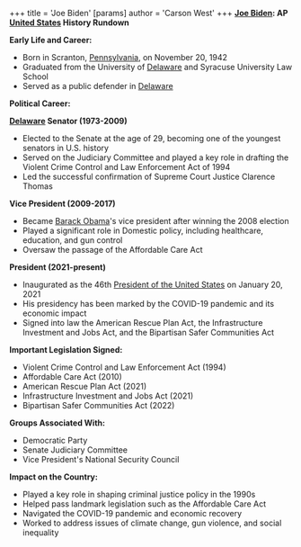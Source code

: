 +++
 title = 'Joe Biden'
[params]
	author = 'Carson West'
+++
**[Joe Biden](./../joe-biden/): AP [United States](./../united-states/) History Rundown**

**Early Life and Career:**

* Born in Scranton, [Pennsylvania](./../pennsylvania/), on November 20, 1942
* Graduated from the University of [Delaware](./../delaware/) and Syracuse University Law School
* Served as a public defender in [Delaware](./../delaware/)

**Political Career:**

**[Delaware](./../delaware/) Senator (1973-2009)**

* Elected to the Senate at the age of 29, becoming one of the youngest senators in U.S. history
* Served on the Judiciary Committee and played a key role in drafting the Violent Crime Control and Law Enforcement Act of 1994
* Led the successful confirmation of Supreme Court Justice Clarence Thomas

**Vice President (2009-2017)**

* Became [Barack Obama](./../barack-obama/)'s vice president after winning the 2008 election
* Played a significant role in Domestic policy, including healthcare, education, and gun control
* Oversaw the passage of the Affordable Care Act

**President (2021-present)**

* Inaugurated as the 46th [President of the United States](./../president-of-the-united-states/) on January 20, 2021
* His presidency has been marked by the COVID-19 pandemic and its economic impact
* Signed into law the American Rescue Plan Act, the Infrastructure Investment and Jobs Act, and the Bipartisan Safer Communities Act

**Important Legislation Signed:**

* Violent Crime Control and Law Enforcement Act (1994)
* Affordable Care Act (2010)
* American Rescue Plan Act (2021)
* Infrastructure Investment and Jobs Act (2021)
* Bipartisan Safer Communities Act (2022)

**Groups Associated With:**

* Democratic Party
* Senate Judiciary Committee
* Vice President's National Security Council

**Impact on the Country:**

* Played a key role in shaping criminal justice policy in the 1990s
* Helped pass landmark legislation such as the Affordable Care Act
* Navigated the COVID-19 pandemic and economic recovery
* Worked to address issues of climate change, gun violence, and social inequality